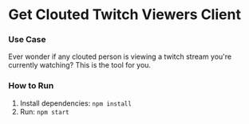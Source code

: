 # Get Clouted Twitch Viewers Client

### Use Case
Ever wonder if any clouted person is viewing a twitch stream you're currently watching? This is the tool for you.

### How to Run

1. Install dependencies: `npm install` 
2. Run: `npm start`